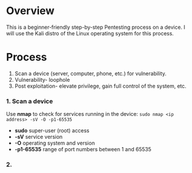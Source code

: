 # Overview
This is a beginner-friendly step-by-step Pentesting process on a device. I will use the Kali distro of the Linux operating system for this process.

# Process
1. Scan a device (server, computer, phone, etc.) for vulnerability.
2. Vulnerability- loophole
3. Post exploitation- elevate privilege, gain full control of the system, etc.

### 1. Scan a device
Use **nmap** to check for services running in the device: `sudo nmap <ip address> -sV -O -p1-65535`
* **sudo** super-user (root) access
* **-sV** service version
* **-O** operating system and version
* **-p1-65535** range of port numbers between 1 and 65535

### 2. 
